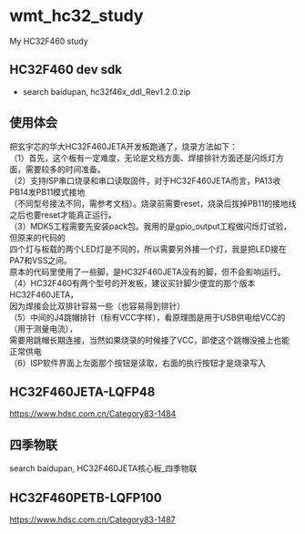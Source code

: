 # wmt_hc32_study
My HC32F460 study  

## HC32F460 dev sdk  
* search baidupan, hc32f46x_ddl_Rev1.2.0.zip  

## 使用体会    
把玄宇芯的华大HC32F460JETA开发板跑通了，烧录方法如下：  
（1）首先，这个板有一定难度，无论是文档方面、焊接排针方面还是闪烁灯方面，需要较多的时间准备。  
（2）支持ISP串口烧录和串口读取固件，对于HC32F460JETA而言，PA13收PB14发PB11模式接地  
（不同型号接法不同，需参考文档）。烧录前需要reset，烧录后拔掉PB11的接地线之后也要reset才能真正运行。  
（3）MDK5工程需要先安装pack包。我用的是gpio_output工程做闪烁灯试验，但原来的代码的  
四个灯与板载的两个LED灯是不同的，所以需要另外接一个灯，我是把LED接在PA7和VSS之间。  
原本的代码里使用了一些脚，是HC32F460JETA没有的脚，但不会影响运行。  
（4）HC32F460有两个型号的开发板，建议买针脚少便宜的那个版本HC32F460JETA，  
因为焊接会比双排针容易一些（也容易得到排针）  
（5）中间的J4跳帽排针（标有VCC字样），看原理图是用于USB供电给VCC的（用于测量电流），   
需要用跳帽长期连接，当然如果烧录的时候接了VCC，即使这个跳帽没接上也能正常供电  
（6）ISP软件界面上左面那个按钮是读取，右面的执行按钮才是烧录写入  

## HC32F460JETA-LQFP48  
https://www.hdsc.com.cn/Category83-1484  

## 四季物联  
search baidupan, HC32F460JETA核心板_四季物联  

## HC32F460PETB-LQFP100  
https://www.hdsc.com.cn/Category83-1487  
